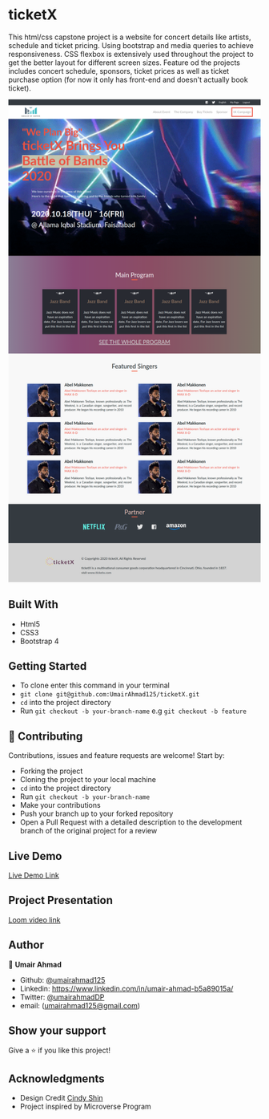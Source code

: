 # ticketX
This html/css capstone project is a website for concert details like artists, schedule and ticket pricing.
Using bootstrap and media queries to achieve responsiveness. CSS flexbox is extensively used throughout the project to get the better layout for different screen sizes.
Feature od the projects includes concert schedule, sponsors, ticket prices as well as ticket purchase option (for now it only has front-end and doesn't actually book ticket).

![screenshot](./resources/screenshot.png)

## Built With

- Html5
- CSS3
- Bootstrap 4

## Getting Started

- To clone enter this command in your terminal 
- `git clone git@github.com:UmairAhmad125/ticketX.git`
- `cd` into the project directory 
- Run `git checkout -b your-branch-name` e.g `git checkout -b feature`

## 🤝 Contributing

Contributions, issues and feature requests are welcome! Start by:

- Forking the project
- Cloning the project to your local machine 
- `cd` into the project directory 
- Run `git checkout -b your-branch-name`
- Make your contributions
- Push your branch up to your forked repository
- Open a Pull Request with a detailed description to the development branch of the original project for a review

## Live Demo

[Live Demo Link](https://rawcdn.githack.com/UmairAhmad125/ticketX/5c9633e70425f44cf3e8d1f4de977f876bd25d45/index.html)

## Project Presentation

[Loom video link](https://www.loom.com/share/bd6754ce3bf041949a4fba52cb457a2c)

## Author

👤 **Umair Ahmad**

- Github: [@umairahmad125](https://github.com/UmairAhmad125)
- Linkedin: https://www.linkedin.com/in/umair-ahmad-b5a89015a/
- Twitter: [@umairahmadDP](https://twitter.com/umairahmadDP)
- email: (umairahmad125@gmail.com)

## Show your support

Give a ⭐️ if you like this project!

## Acknowledgments

- Design Credit [Cindy Shin](https://www.behance.net/gallery/29845175/CC-Global-Summit-2015)
- Project inspired by Microverse Program

